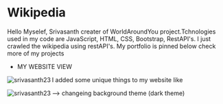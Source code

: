 # Wikipedia

Hello Myselef, Srivasanth creater of WorldAroundYou project.Tchnologies used in my code are JavaScript, HTML, CSS, Bootstrap, RestAPI's. I just crawled the wikipedia using restAPI's.
My portfolio is pinned below check more of my projects

* MY WEBSITE VIEW
<img align="left" src="https://res.cloudinary.com/dlxjzmiig/image/upload/v1687886362/Screenshot_10_ie9sdc.png" alt="srivasanth23" />



I added some unique things to my website like

--> changeing background theme (dark theme)
<img align="left" src="https://res.cloudinary.com/dlxjzmiig/image/upload/v1687886371/Screenshot_11_w5sqth.png" alt="srivasanth23" />



